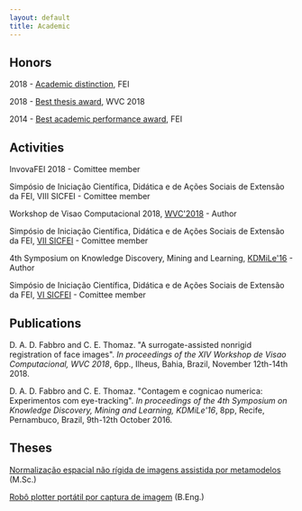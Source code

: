 ```yaml
---
layout: default
title: Academic
---
```


## Honors

2018 - [Academic distinction](/assets/img/academic/distinction.png), FEI

2018 - [Best thesis award](/assets/img/academic/ctdvc.png), WVC 2018

2014 - [Best academic performance award](/assets/img/academic/performance.png), FEI

## Activities

InvovaFEI 2018 - Comittee member

Simpósio de Iniciação Científica, Didática e de Ações Sociais de Extensão da FEI, VIII SICFEI - Comittee member

Workshop de Visao Computacional 2018, [WVC'2018](http://www.wvc2018.com.br/) - Author

Simpósio de Iniciação Científica, Didática e de Ações Sociais de Extensão da FEI, [VII SICFEI](http://www2.fei.edu.br/sicfei/comite-2017/) - Comittee member

4th Symposium on Knowledge Discovery, Mining and Learning, [KDMiLe'16](http://cin.ufpe.br/~bracis2016/) - Author

Simpósio de Iniciação Científica, Didática e de Ações Sociais de Extensão da FEI, [VI SICFEI](http://www2.fei.edu.br/sicfei/comite-2016/) - Comittee member

## Publications

D. A. D. Fabbro and C. E. Thomaz. "A surrogate-assisted nonrigid registration of face images". _In proceedings of the XIV Workshop de Visao Computacional, WVC 2018_, 6pp., Ilheus, Bahia, Brazil, November 12th-14th 2018.

D. A. D. Fabbro and C. E. Thomaz. "Contagem e cognicao numerica: Experimentos com eye-tracking". _In proceedings of the 4th Symposium on Knowledge Discovery, Mining and Learning, KDMiLe'16_, 8pp, Recife, Pernambuco, Brazil, 9th-12th October 2016.

## Theses

[Normalização espacial não rígida de imagens assistida por metamodelos](https://fei.edu.br/~cet/dissertacao_DaviFabbro_2018.pdf) (M.Sc.)

[Robô plotter portátil por captura de imagem](http://sofia.fei.edu.br:8080/pergamumweb/vinculos/000015/000015d4.pdf) (B.Eng.) 